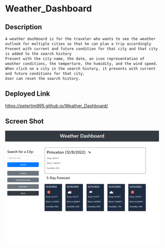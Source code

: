 # Weather_Dashboard

## Description

```
A weather dashboard is for the traveler who wants to see the weather outlook for multiple cities so that he can plan a trip accordingly
Present with current and future condition for that city and that city is added to the search history
Present with the city name, the date, an icon representation of weather conditions, the temperture, the humidity, and the wind speed.
When click on a city in the search history, it presents with current and future conditions for that city.
User can reset the search history.

```

## Deployed Link

https://peterlim995.github.io/Weather_Dashboard/



## Screen Shot

![](./assets/images/Weather_Dashboard_capture.png)

